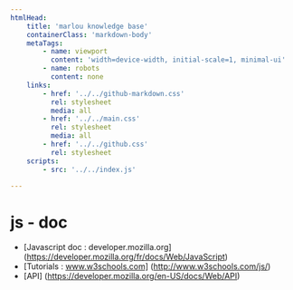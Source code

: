 ```yaml
---
htmlHead:
    title: 'marlou knowledge base' 
    containerClass: 'markdown-body'
    metaTags:
        - name: viewport
          content: 'width=device-width, initial-scale=1, minimal-ui'
        - name: robots
          content: none
    links:
        - href: '../../github-markdown.css'
          rel: stylesheet
          media: all
        - href: '../../main.css'
          rel: stylesheet
          media: all
        - href: '../../github.css'
          rel: stylesheet
    scripts:
        - src: '../../index.js'

---
```


# js - doc

- [Javascript doc : developer.mozilla.org] (https://developer.mozilla.org/fr/docs/Web/JavaScript)
- [Tutorials : www.w3schools.com] (http://www.w3schools.com/js/)
- [API] (https://developer.mozilla.org/en-US/docs/Web/API)
